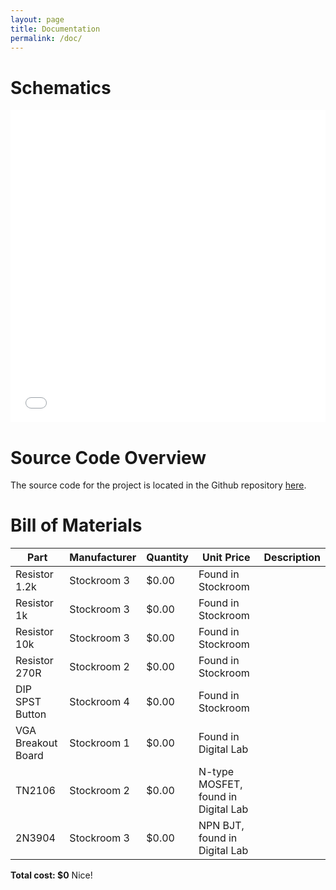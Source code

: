 ```yaml
---
layout: page
title: Documentation
permalink: /doc/
---
```


# Schematics
<!-- Include images of the schematics for your system. They should follow best practices for schematic drawings with all parts and pins clearly labeled. You may draw your schematics either with a software tool or neatly by hand. -->

<embed src="{{ site.baseurl }}/assets/schematics/schematic.pdf" type="application/pdf" width="100%" height="500em"/>
<br>

# Source Code Overview
<!-- This section should include information to describe the organization of the code base and highlight how the code connects. -->

The source code for the project is located in the Github repository [here](https://github.com/slmnemo/e155snakevga).

# Bill of Materials
<!-- The bill of materials should include all the parts used in your project along with the prices and links.  -->

| Part | Manufacturer |	Quantity | Unit Price | Description |
| ---- | ------------ | ---------| ----- | ----------- |
| Resistor 1.2k	| Stockroom	3	| 	$0.00 |	Found in Stockroom |
| Resistor 1k	| Stockroom	3	| 	$0.00 |	Found in Stockroom |
| Resistor 10k	| Stockroom	3	| 	$0.00 |	Found in Stockroom |
| Resistor 270R	| Stockroom	2	| 	$0.00 |	Found in Stockroom |
| DIP SPST Button 	| Stockroom	4	| 	$0.00 |	Found in Stockroom |
| VGA Breakout Board	| Stockroom	1	| 	$0.00 |	Found in Digital Lab |
| TN2106	| Stockroom	2	| 	$0.00 |	N-type MOSFET, found in Digital Lab |
| 2N3904	| Stockroom	3	| 	$0.00 |	NPN BJT, found in Digital Lab |

**Total cost: $0** 
Nice!
